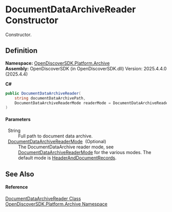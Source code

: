 # DocumentDataArchiveReader Constructor


Constructor.



## Definition
**Namespace:** <a href="8fac0511-5eca-a179-d28a-c0a07e46597f">OpenDiscoverSDK.Platform.Archive</a>  
**Assembly:** OpenDiscoverSDK (in OpenDiscoverSDK.dll) Version: 2025.4.4.0 (2025.4.4)

**C#**
``` C#
public DocumentDataArchiveReader(
	string documentDataArchivePath,
	DocumentDataArchiveReaderMode readerMode = DocumentDataArchiveReaderMode.HeaderAndDocumentRecords
)
```



#### Parameters
<dl><dt>  String</dt><dd>Full path to document data archive.</dd><dt>  <a href="538ab7c5-b13b-3c10-4390-8575e6175c14">DocumentDataArchiveReaderMode</a>  (Optional)</dt><dd>The DocumentDataArchive reader mode, see <a href="538ab7c5-b13b-3c10-4390-8575e6175c14">DocumentDataArchiveReaderMode</a> for the various modes. The default mode is <a href="538ab7c5-b13b-3c10-4390-8575e6175c14">HeaderAndDocumentRecords</a>.</dd></dl>

## See Also


#### Reference
<a href="2a65ab11-cb67-f74a-b87a-61814d9c3b11">DocumentDataArchiveReader Class</a>  
<a href="8fac0511-5eca-a179-d28a-c0a07e46597f">OpenDiscoverSDK.Platform.Archive Namespace</a>  

